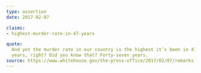 ```yaml
---
type: assertion
date: 2017-02-07

claims:
- highest-murder-rate-in-47-years

quote:
  And yet the murder rate in our country is the highest it’s been in 47
  years, right? Did you know that? Forty-seven years.
source: https://www.whitehouse.gov/the-press-office/2017/02/07/remarks-president-trump-roundtable-county-sheriffs
---
```

